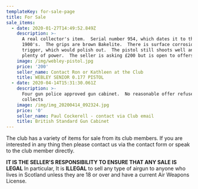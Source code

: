 ```yaml
---
templateKey: for-sale-page
title: For Sale
sale_items:
  - date: 2020-01-27T14:49:52.849Z
    description: >-
      A real collector's item.  Serial number 954, which dates it to the early
      1900's.  The grips are brown Bakelite.  There is surface corrosion on the
      trigger, which would polish out.  The pistol still shoots well and has
      plenty of power.  The seller is asking £200 but is open to offers.
    image: /img/webley-pistol.jpg
    price: '200'
    seller_name: Contact Ron or Kathleen at the Club
    title: WEBLEY SENIOR 0.177 PISTOL
  - date: 2020-04-14T15:31:30.061Z
    description: >-
      Four gun police approved gun cabinet.  No reasonable offer refused - buyer
      collects
    image: /img/img_20200414_092324.jpg
    price: '0'
    seller_name: Paul Cockerell - contact via Club email
    title: British Standard Gun Cabinet
---
```

The club has a variety of items for sale from its club members. If you are interested in any thing then please contact us via the contact form or speak to the club member directly. 

**IT IS THE SELLER'S RESPONSIBILITY TO ENSURE THAT ANY SALE IS LEGAL**  In particular, It is **ILLEGAL** to sell any type of airgun to anyone who lives in Scotland unless they are 18 or over and have a current Air Weapons License.
